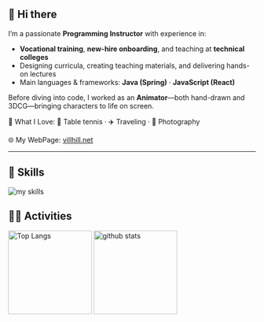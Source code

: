 ## 👋 Hi there
I’m a passionate **Programming Instructor** with experience in:

- **Vocational training**, **new-hire onboarding**, and teaching at **technical colleges**  
- Designing curricula, creating teaching materials, and delivering hands-on lectures  
- Main languages & frameworks: **Java (Spring)** · **JavaScript (React)**

Before diving into code, I worked as an **Animator**—both hand-drawn and 3DCG—bringing characters to life on screen.

🥰 What I Love: 🏓 Table tennis · ✈️ Traveling · 📸 Photography

🌐 My WebPage: [villhill.net](https://villhill.net)  

---

## 🌱 Skills
<img alt="my skills" src="https://skillicons.dev/icons?theme=light&perline=7&i=html,css,js,ts,react,java,spring" />

## 🏃‍♀️ Activities
<div align="left"> 
  <img alt="Top Langs" height="170px" src="https://github-readme-stats.vercel.app/api?username=yoichi-muraoka&theme=vue-light&layout=compact" />
  <img alt="github stats" height="170px" src="https://github-readme-stats.vercel.app/api/top-langs/?username=yoichi-muraoka&theme=vue-light&layout=compact" />
</div>
